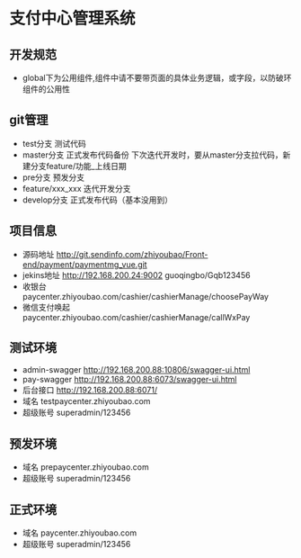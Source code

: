 # 支付中心管理系统

  ## 开发规范
   * global下为公用组件,组件中请不要带页面的具体业务逻辑，或字段，以防破环组件的公用性
   
 ## git管理
   * test分支 测试代码
   * master分支 正式发布代码备份 下次迭代开发时，要从master分支拉代码，新建分支feature/功能_上线日期
   * pre分支 预发分支
   * feature/xxx_xxx 迭代开发分支
   * develop分支 正式发布代码（基本没用到）
   
  ## 项目信息
   * 源码地址 http://git.sendinfo.com/zhiyoubao/Front-end/payment/paymentmg_vue.git
   * jekins地址 http://192.168.200.24:9002 guoqingbo/Gqb123456
   * 收银台 paycenter.zhiyoubao.com/cashier/cashierManage/choosePayWay
   * 微信支付唤起 paycenter.zhiyoubao.com/cashier/cashierManage/callWxPay
      
  ## 测试环境
   * admin-swagger  http://192.168.200.88:10806/swagger-ui.html
   * pay-swagger  http://192.168.200.88:6073/swagger-ui.html
   * 后台接口 http://192.168.200.88:6071/
   * 域名 testpaycenter.zhiyoubao.com
   * 超级账号 superadmin/123456
      
  ## 预发环境
   * 域名 prepaycenter.zhiyoubao.com
   * 超级账号 superadmin/123456
   
 ## 正式环境
   * 域名 paycenter.zhiyoubao.com
   * 超级账号 superadmin/123456
